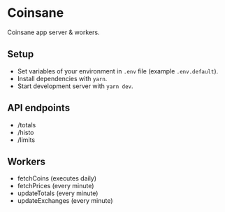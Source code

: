 # Coinsane

Coinsane app server & workers.

## Setup

- Set variables of your environment in `.env` file (example `.env.default`).
- Install dependencies with `yarn`.
- Start development server with `yarn dev`.

## API endpoints

- /totals
- /histo
- /limits

## Workers

- fetchCoins (executes daily)
- fetchPrices (every minute)
- updateTotals (every minute)
- updateExchanges (every minute)
